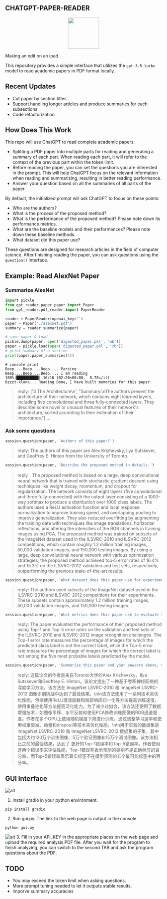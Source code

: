 ## CHATGPT-PAPER-READER

<p align="center">
  <img src="./img/robot.png" width="100">
</p>

Making an edit on an ipad.

This repository provides a simple interface that utilizes the `gpt-3.5-turbo` model to read academic papers in PDF format locally.

## Recent Updates
- Cut paper by section titles
- Support handling longer articles and produce summaries for each subsections
- Code refactorization

## How Does This Work

This repo will use ChatGPT to read complete academic papers:

- Splitting a PDF paper into multiple parts for reading and generating a summary of each part. When reading each part, it will refer to the context of the previous part within the token limit.
- Before reading the paper, you can set the questions you are interested in the prompt. This will help ChatGPT focus on the relevant information when reading and summarizing, resulting in better reading performance.
- Answer your question based on all the summaries of all parts of the paper.

By default, the initialized prompt will ask ChatGPT to focus on these points:
- Who are the authors?
- What is the process of the proposed method?
- What is the performance of the proposed method? Please note down its performance metrics.
- What are the baseline models and their performances? Please note down these baseline methods.
- What dataset did this paper use?

These questions are designed for research articles in the field of computer science. After finishing reading the paper, you can ask questions using the `question()` interface.

## Example: Read AlexNet Paper

### Summarize AlexNet
```python
import pickle
from gpt_reader.paper.paper import Paper
from gpt_reader.pdf_reader import PaperReader

reader = PaperReader(openai_key='')
paper = Paper('./alexnet.pdf')
summary = reader.summarize(paper)

# save paper & load
pickle.dump(paper, open('digested_paper.pkl', 'wb'))
paper = pickle.load(open('digested_paper.pkl', 'rb'))
# print summary of a section
print(paper.paper_summaries[4])
```

```
# console print
Beep....Beep....Beep.... Parsing
Beep....Beep....Beep.... I am reading
100%|██████████| 16/16 [02:20<00:00,  8.78s/it]
Bzzzt-klonk... Reading Done, I have built memories for this paper.
```

> reply: ('3 The Architecture\n', "Summary:\nThe authors present the architecture of their network, which contains eight learned layers, including five convolutional and three fully-connected layers. They describe some novel or unusual features of their network's architecture, sorted according to their estimation of their importance.")
  ...


### Ask some questions

```python
session.question(paper, 'Authors of this paper?')
```

> reply: The authors of this paper are Alex Krizhevsky, Ilya Sutskever, and Geoffrey E. Hinton from the University of Toronto.


```python
session.question(paper, 'Describe the proposed method in details.')
```

> reply：The proposed method is based on a large, deep convolutional neural network that is trained with stochastic gradient descent using techniques like weight decay, momentum, and dropout for regularization.  The network consists of eight layers (five convolutional and three fully-connected) with the output layer consisting of a 1000-way softmax to produce a distribution over 1000 class labels.  The authors used a ReLU activation function and local response normalization to improve training speed, and overlapping pooling to improve generalization.  They also reduced overfitting by augmenting the training data with techniques like image translations, horizontal reflections, and altering the intensities of the RGB channels in training images using PCA.  The proposed method was trained on subsets of the ImageNet dataset used in the ILSVRC-2010 and ILSVRC-2012 competitions, which contain roughly 1.2 million training images, 50,000 validation images, and 150,000 testing images. By using a large, deep convolutional neural network with various optimization strategies, the proposed method achieved top-5 error rates of 16.4% and 15.3% on the ILSVRC-2012 validation and test sets, respectively, outperforming the previous state-of-the-art results.
> 

```python
session.question(paper, 'What dataset does this paper use for experiment?')
```

> reply: The authors used subsets of the ImageNet dataset used in the ILSVRC-2010 and ILSVRC-2012 competitions for their experiments. These subsets contain approximately 1.2 million training images, 50,000 validation images, and 150,000 testing images.

```python
session.question(paper, 'What metrics does this paper use to evaluate the performace?')
```

> reply: The paper evaluated the performance of their proposed method using Top-1 and Top-5 error rates on the validation and test sets of the ILSVRC-2010 and ILSVRC-2012 image recognition challenges. The Top-1 error rate measures the percentage of images for which the predicted class label is not the correct label, while the Top-5 error rate measures the percentage of images for which the correct label is not among the five most probable labels predicted by the model.

```python
session.question(paper, 'Summarize this paper and your anwsers above, then translate the result into Chinese')
```
> reply: 这篇论文的作者是来自Toronto大学的Alex Krizhevsky、Ilya Sutskever和Geoffrey E. Hinton。该论文提出了一种基于卷积神经网络的深度学习方法，该方法在 ImageNet LSVRC-2010 和 ImageNet LSVRC-2012 图像识别挑战中达到了最佳结果。\n\n该方法使用了一系列技术来优化性能，包括使用ReLU激活函数和局部响应归一化等方法提高训练速度，使用重叠池化等方法提高泛化能力。为了减少过拟合，该方法还使用了数据增强技术，如图像平移、水平反射和使用PCA修改训练图像的RGB通道强度。作者在多个GPU上使用随机梯度下降进行训练，通过调整学习速率和使用权重衰减、动量和dropout等技术来优化性能。\n\n用于实验的数据集是 ImageNet LSVRC-2010 和 ImageNet LSVRC-2012 数据集的子集，其中包括大约120万个训练图像、5万个验证图像和15万个测试图像。该方法相比之前的最佳结果，达到了 更好的Top-1错误率和Top-5错误率。作者使用这两个错误率来评估性能，Top-1错误率表示预测的类别不是正确标签的百分率，而Top-5错误率表示真实标签不在模型预测的五个最可能标签中的百分率。

## GUI Interface
![alt](webui.png)
1. Install gradio in your python environment.
```
pip install gradio
```
2. Run gui.py. The link to the web page is output in the console.
```
python gui.py
```
![alt](console.png)
3. Fill in your API_KEY in the appropriate places on the web page and upload the required analysis PDF file. After you wait for the program to finish analyzing, you can switch to the second TAB and ask the program questions about the PDF.

## TODO

- You may exceed the token limit when asking questions.
- More prompt tuning needed to let it outputs stable results.
- Imporve summary accuracies
